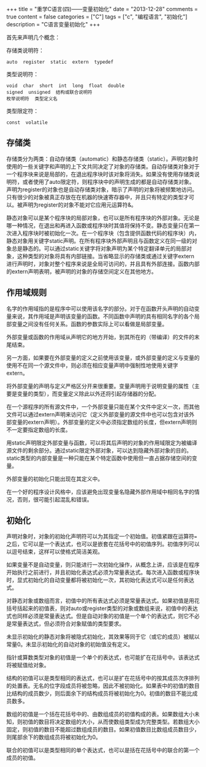 +++
title = "重学C语言(四)——变量初始化"
date = "2013-12-28"
comments = true
content = false
categories = ["C"]
tags = ["c", "编程语言", "初始化"]
description = "C语言变量初始化"
+++

<!-- toc -->
首先来声明几个概念：

存储类说明符：

`auto  register  static  extern  typedef`

类型说明符：

    void  char  short  int  long  float  double  
    signed  unsigned  结构或联合说明符  
    枚举说明符  类型定义名

类型限定符：

`const  volatile`
<!--more-->

## 存储类
存储类分为两类：自动存储类（automatic）和静态存储类（static）。声明对象时使用的一些关键字和声明的上下文共同决定了对象的存储类。自动存储类对象对于一个程序块来说是局部的，在退出程序块时该对象将消失。如果没有使用存储类说明符，或者使用了auto限定符，则程序块中的声明生成的都是自动存储类对象。声明为register的对象也是自动存储类对象，暗示了声明的对象将被频繁地访问。只有很少的对象被真正存放在在机器的快速寄存器中，并且只有特定的类型才可以。被声明为register的对象不能对它应用元运算符&。

静态对象可以是某个程序块的局部对象，也可以是所有程序块的外部对象。无论是哪一种情况，在退出和再进入函数或程序块时其值将保持不变。静态变量只在第一次进入程序块时被初始化一次。在一个程序块（包含提供函数代码的程序块）内，静态对象用关键字static声明。在所有程序块外部声明且与函数定义在同一级的对象总是静态的。可以通过static关键字将对象声明为某个特定翻译单元的局部对象，这种类型的对象将具有内部链接。当省略显示的存储类或通过关键字extern进行声明时，对象对整个程序来说是全局可访问的，并且具有外部连接。函数内部的extern声明表明，被声明的对象的存储空间定义在其他地方。

## 作用域规则
名字的作用域指的是程序中可以使用该名字的部分。对于在函数开头声明的自动变量来说，其作用域是声明该变量的函数。不同函数中声明的具有相同名字的各个局部变量之间没有任何关系。函数的参数实际上可以看做是局部变量。

外部变量或函数的作用域从声明它的地方开始，到其所在的（带编译）的文件的末尾结束。

另一方面，如果要在外部变量的定义之前使用该变量，或外部变量的定义与变量的使用不在同一个源文件中，则必须在相应变量声明中强制性地使用关键字extern。

将外部变量的声明与定义严格区分开来很重要。变量声明用于说明变量的属性（主要是变量的类型），而变量定义除此以外还将引起存储器的分配。

在一个源程序的所有源文件中，一个外部变量只能在某个文件中定义一次，而其他文件可以通过extern声明来访问它（定义外部变量的源文件中也可以包含对该外部变量的extern声明）。外部变量的定义中必须指定数组的长度，但extern声明则不一定要指定数组的长度。

用static声明限定外部变量与函数，可以将其后声明的对象的作用域限定为被编译源文件的剩余部分。通过static限定外部对象，可以达到隐藏外部对象的目的。static类型的内部变量是一种只能在某个特定函数中使用但一直占据存储空间的变量。

外部变量的初始化只能出现在其定义中。

在一个好的程序设计风格中，应该避免出现变量名隐藏外部作用域中相同名字的情况，否则，很可能引起混乱和错误。

## 初始化
声明对象时，对象的初始化声明符可以为其指定一个初始值。初值紧跟在运算符`=`之后，它可以是一个表达式，也可以是嵌套在花括号中的初值序列。初值序列可以以逗号结束，这样可以使格式简洁美观。

如果变量不是自动变量，则只能进行一次初始化操作，从概念上讲，应该是在程序开始执行之前进行，并且初始化表达式必须为常量表达式。每次进入函数或程序块时，显式初始化的自动变量都将被初始化一次，其初始化表达式可以是任何表达式。

对静态对象或数组而言，初值中的所有表达式必须是常量表达式。如果初值是用花括号括起来的初值表，则对auto或register类型的对象或数组来说，初值中的表达式也同样必须是常量表达式。但是自动对象的初值是一个单个的表达式，则它不必是常量表达式，但必须符合对象赋值的类型要求。

未显示初始化的静态对象将被隐式初始化，其效果等同于它（或它的成员）被赋以常量0。未显示初始化的自动对象的初始值没有定义。

指针或算数类型对象的初值是一个单个的表达式，也可能扩在花括号中。该表达式将被赋值给对象。

结构的初值可以是类型相同的表达式，也可以是扩在花括号中的按其成员次序排列的处置表。无名的位字段成员将被忽略，因此不被初始化。如果表中的初值的数目比结构的成员数少，则后面余下的结构成员将被初始化为0。初值的数目不能比成员数多。

数组的初值是一个括在花括号中的、由数组成员的初值构成的表。如果数组大小未知，则初值的数目将决定数组的大小，从而使数组类型成为完整类型。若数组大小固定，则初值的数目不能超过数组成员的数目。如果初值数目比数组成员数目少，则尾部余下的数组成员将被初始化为0。

联合的初值可以是类型相同的单个表达式，也可以是括在花括号中的联合的第一个成员的初值。
